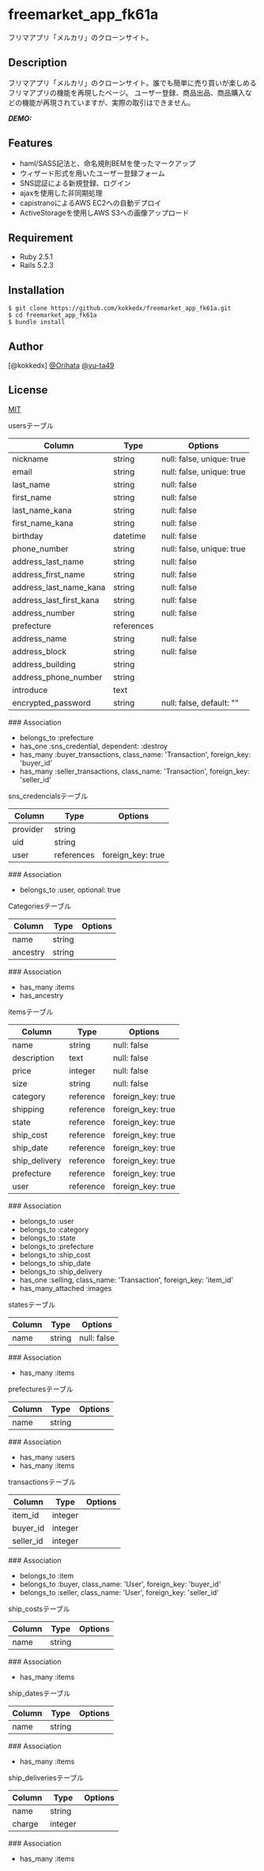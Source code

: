 # freemarket_app_fk61a
フリマアプリ「メルカリ」のクローンサイト。

## Description
フリマアプリ「メルカリ」のクローンサイト。誰でも簡単に売り買いが楽しめるフリマアプリの機能を再現したページ。
ユーザー登録、商品出品、商品購入などの機能が再現されていますが、実際の取引はできません。

***DEMO:***


## Features

- haml/SASS記法と、命名規則BEMを使ったマークアップ
- ウィザード形式を用いたユーザー登録フォーム
- SNS認証による新規登録、ログイン
- ajaxを使用した非同期処理
- capistranoによるAWS EC2への自動デプロイ
- ActiveStorageを使用しAWS S3への画像アップロード

## Requirement

- Ruby 2.5.1
- Rails 5.2.3

## Installation

    $ git clone https://github.com/kokkedx/freemarket_app_fk61a.git
    $ cd freemarket_app_fk61a
    $ bundle install


## Author

[@kokkedx]
[@Orihata]()
[@yu-ta49]()

## License

[MIT](http://b4b4r07.mit-license.org)


usersテーブル

| Column | Type | Options |
|------|----|-------|
| nickname | string |null: false, unique: true |
| email |string |null: false, unique: true |
| last_name |string |null: false |
| first_name | string |null: false |
| last_name_kana | string |null: false |
| first_name_kana |string |null: false |
| birthday |datetime |null: false |
| phone_number | string |null: false, unique: true|
| address_last_name |string |null: false |
| address_first_name | string |null: false |
| address_last_name_kana |string |null: false |
| address_last_first_kana |string |null: false |
| address_number | string |null: false|
| prefecture | references| |
| address_name |string |null: false |
| address_block | string |null: false |
| address_building |string ||
| address_phone_number |string ||
| introduce | text ||
| encrypted_password | string |null: false, default: ""|

### Association
- belongs_to :prefecture
- has_one :sns_credential, dependent: :destroy
- has_many :buyer_transactions, class_name: 'Transaction', foreign_key: 'buyer_id'
- has_many :seller_transactions, class_name: 'Transaction', foreign_key: 'seller_id'

sns_credencialsテーブル

| Column | Type | Options |
|------|----|-------|
| provider | string ||
| uid | string ||
| user | references | foreign_key: true |

### Association
- belongs_to :user, optional: true 

Categoriesテーブル

|Column|Type|Options|
|------|----|-------|
| name | string ||
| ancestry | string | |

### Association
- has_many :items
- has_ancestry

itemsテーブル

|Column|Type|Options|
|------|----|-------|
| name | string | null: false |
| description | text | null: false |
| price | integer | null: false |
| size | string | null: false |
| category | reference | foreign_key: true |
| shipping | reference | foreign_key: true |
| state | reference | foreign_key: true |
| ship_cost | reference | foreign_key: true |
| ship_date | reference | foreign_key: true |
| ship_delivery | reference | foreign_key: true |
| prefecture | reference | foreign_key: true |
| user | reference | foreign_key: true |

### Association
- belongs_to :user
- belongs_to :category
- belongs_to :state
- belongs_to :prefecture
- belongs_to :ship_cost
- belongs_to :ship_date
- belongs_to :ship_delivery
- has_one :selling, class_name: 'Transaction', foreign_key: 'item_id'
- has_many_attached :images

statesテーブル

|Column|Type|Options|
|------|----|-------|
| name | string | null: false |

### Association
- has_many :items

prefecturesテーブル

|Column|Type|Options|
|------|----|-------|
| name | string ||

### Association
- has_many :users
- has_many :items

transactionsテーブル

|Column|Type|Options|
|------|----|-------|
| item_id | integer ||
| buyer_id | integer ||
| seller_id | integer ||

### Association
- belongs_to :item
- belongs_to :buyer, class_name: 'User', foreign_key: 'buyer_id'
- belongs_to :seller, class_name: 'User', foreign_key: 'seller_id'

ship_costsテーブル

|Column|Type|Options|
|------|----|-------|
| name | string ||

### Association
- has_many :items

ship_datesテーブル

|Column|Type|Options|
|------|----|-------|
| name | string ||

### Association
- has_many :items

ship_deliveriesテーブル

|Column|Type|Options|
|------|----|-------|
| name | string ||
| charge | integer ||

### Association
- has_many :items
